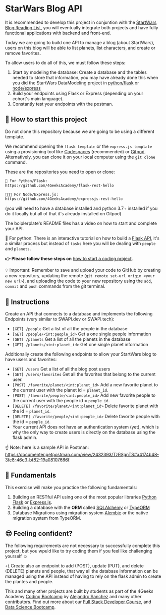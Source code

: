 <!--hide-->
# StarWars Blog API
<!--endhide--> 

It is recommended to develop this project in conjuntion with the [StartWars Blog Reading List](https://github.com/breatheco-de/exercise-starwars-blog-reading-list), you will eventually integrate both projects and have fully functional applications with backend and front-end.

Today we are going to build one API to manage a blog (about StartWars), users on this blog will be able to list planets, list characters, and create or remove favorites.

To allow users to do all of this, we must follow these steps:

1. Start by modeling the database: Create a database and the tables needed to store that information, you may have already done this when you did the StartWars DataModeling project in [python/flask](https://github.com/breatheco-de/exercise-starwars-data-modeling) or [node/express](https://github.com/breatheco-de/starwars-data-model-typeorm-node)
2. Build your endpoints using Flask or Express (depending on your cohort's main language).
3. Constantly test your endpoints with the postman.

## 🌱  How to start this project

Do not clone this repository because we are going to be using a different template.

We recommend opening the `flask template` or the `express.js template` using a provisioning tool like [Codespaces](https://4geeks.com/lesson/what-is-github-codespaces) (recommended) or [Gitpod](https://4geeks.com/lesson/how-to-use-gitpod). Alternatively, you can clone it on your local computer using the `git clone` command.

These are the repositories you need to open or clone:

```txt
🐍 For Python/Flask:
https://github.com/4GeeksAcademy/flask-rest-hello

👩🏽‍💻 For Node/Express.js:
https://github.com/4GeeksAcademy/expressjs-rest-hello
```

(you will need to have a database installed and python 3.7+ installed if you do it locally but all of that it's already installed on Gitpod)
 
The boiplerplate's README files has a video on how to start and complete your API. 

🐍 For python: There is an interactive tutorial on how to build a [Flask API](https://github.com/breatheco-de/python-flask-api-tutorial), it's a similar process but instead of `tasks` here you will be dealing with `people` and `planets`.

**👉 Please follow these steps on** [how to start a coding project](https://4geeks.com/lesson/how-to-start-a-project).

💡 Important: Remember to save and upload your code to GitHub by creating a new repository, updating the remote (`git remote set-url origin <your new url>`), and uploading the code to your new repository using the `add`, `commit` and `push` commands from the git terminal.

## 📝 Instructions

Create an API that connects to a database and implements the following Endpoints (very similar to SWAPI.dev or SWAPI.tech):

- `[GET] /people` Get a list of all the people in the database
- `[GET] /people/<int:people_id>` Get a one single people information
- `[GET] /planets` Get a list of all the planets in the database
- `[GET] /planets/<int:planet_id>` Get one single planet information

Additionally create the following endpoints to allow your StartWars blog to have users and favorites:

- `[GET] /users` Get a list of all the blog post users 
- `[GET] /users/favorites` Get all the favorites that belong to the current user.
- `[POST] /favorite/planet/<int:planet_id>` Add a new favorite planet to the current user with the planet id = `planet_id`.
- `[POST] /favorite/people/<int:people_id>` Add new favorite people to the current user with the people id = `people_id`.
- `[DELETE] /favorite/planet/<int:planet_id>` Delete favorite planet with the id = `planet_id`.
- `[DELETE] /favorite/people/<int:people_id>` Delete favorite people with the id = `people_id`.
- Your current API does not have an authentication system (yet), which is why the only way to create users is directly on the database using the flask admin.

☝️ Note: here is a sample API in Postman: 
https://documenter.getpostman.com/view/2432393/TzRSgnTS#a4174b48-3fc8-46e3-bf82-19a08107666f

## 📖 Fundamentals

This exercise will make you practice the following fundamentals:

1. Building an RESTful API using one of the most popular libraries [Python Flask](https://flask.palletsprojects.com/en/1.1.x/) or [Express.js](https://expressjs.com/).
2. Building a database with the **ORM** called [SQLAlchemy](https://www.sqlalchemy.org/) or [TypeORM](https://typeorm.io/)
3. Database Migrations using migration system [Alembic](https://alembic.sqlalchemy.org/en/latest/) or the native migration system from TypeORM.

## 😎 Feeling confident?

The following requirements are not necessary to successfully complete this project, but you wpuld like to try coding them if you feel like challenging yourself ☺️

`+1` Create also an endpoint to add (POST), update (PUT), and delete (DELETE) planets and people, that way all the database information can be managed using the API instead of having to rely on the flask admin to create the plantes and people.

This and many other projects are built by students as part of the 4Geeks Academy [Coding Bootcamp](https://4geeksacademy.com/us/coding-bootcamp) by [Alejandro Sanchez](https://twitter.com/alesanchezr) and many other contributors. Find out more about our [Full Stack Developer Course](https://4geeksacademy.com/us/coding-bootcamps/part-time-full-stack-developer), and [Data Science Bootcamp](https://4geeksacademy.com/us/coding-bootcamps/datascience-machine-learning).
